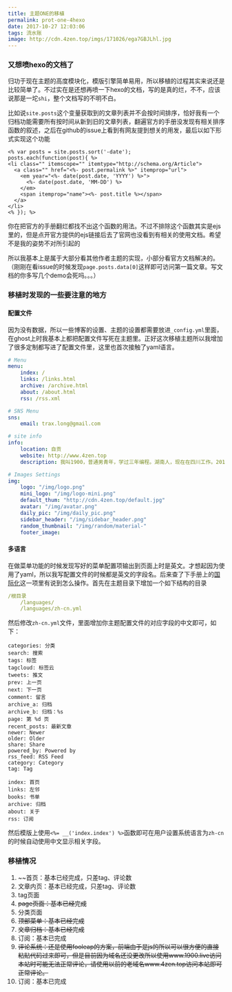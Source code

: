 ```yaml
---
title: 主题ONE的移植
permalink: prot-one-4hexo
date: 2017-10-27 12:03:06
tags: 流水账
image: http://cdn.4zen.top/imgs/171026/ega7GBJLhl.jpg
---
```


### 又想喷hexo的文档了

归功于现在主题的高度模块化，模版引擎简单易用，所以移植的过程其实来说还是比较简单了。不过实在是还想再喷一下hexo的文档，写的是真的烂，不不，应该说那是一坨`shi`，整个文档写的不明不白。

比如说`site.posts`这个变量获取到的文章列表并不会按时间排序，恰好我有一个归档功能需要所有按时间从新到旧的文章列表，翻遍官方的手册没发现有相关排序函数的叙述，之后在github的issue上看到有网友提到想关的用发，最后以如下形式实现这个功能

```ejs
<% var posts = site.posts.sort('-date');
posts.each(function(post){ %>
<li class="" itemscope="" itemtype="http://schema.org/Article">
  <a class="" href="<%- post.permalink %>" itemprop="url">
    <em year="<%- date(post.date, 'YYYY') %>">
      <%- date(post.date, 'MM-DD') %>
    </em>
    <span itemprop="name"><%- post.title %></span>
  </a>
</li>
<% }); %>
```

你在把官方的手册翻烂都找不出这个函数的用法。不过不排除这个函数其实是ejs里的，但是点开官方提供的ejs链接后去了官网也没看到有相关的使用文档。希望不是我的姿势不对所引起的

所以我基本上是属于大部分看其他作者主题的实现，小部分看官方文档解决的。（刚刚在看issue的时候发现`page.posts.data[0]`这样即可访问第一篇文章。写文档的你多写几个demo会死吗。。。）

### 移植时发现的一些要注意的地方

#### 配置文件

因为没有数据，所以一些博客的设置、主题的设置都需要放进`_config.yml`里面，在ghost上时我基本上都把配置文件写死在主题里。正好这次移植主题所以我增加了很多定制都写进了配置文件里，这里也首次接触了yaml语言。

```yaml
# Menu
menu:
    index: /
    links: /links.html
    archive: /archive.html
    about: /about.html
    rss: /rss.xml

# SNS Menu
sns:
    email: trax.long@gmail.com

# site info
info:
    location: 自贡
    website: http://www.4zen.top
    description: 我叫1900，普通男青年，学过三年编程。湖南人，现在在四川工作。2015年花了26天骑过一次318。有点伪文艺，喜欢比较玄学的东西。性格多变，疑似有人格分裂。

# Images Settings
img:
    logo: "/img/logo.png"
    mini_logo: "/img/logo-mini.png"
    default_thum: "http://cdn.4zen.top/default.jpg"
    avatar: "/img/avatar.png"
    daily_pic: "/img/daily_pic.png"
    sidebar_header: "/img/sidebar_header.png"
    random_thumbnail: "/img/random/material-"
    footer_image: 

```

#### 多语言

在做菜单功能的时候发现写好的菜单配置项输出到页面上时是英文。才想起因为使用了yaml，所以我写配置文件的时候都是英文的字段名。后来查了下手册上的[国际化](https://hexo.io/zh-cn/docs/internationalization.html)这一项里有说到怎么操作。首先在主题目录下增加一个如下结构的目录

```yaml
/根目录
	/languages/
	/languages/zh-cn.yml
```

然后修改`zh-cn.yml`文件，里面增加你主题配置文件的对应字段的中文即可，如下：

```
categories: 分类
search: 搜索
tags: 标签
tagcloud: 标签云
tweets: 推文
prev: 上一页
next: 下一页
comment: 留言
archive_a: 归档
archive_b: 归档：%s
page: 第 %d 页
recent_posts: 最新文章
newer: Newer
older: Older
share: Share
powered_by: Powered by
rss_feed: RSS Feed
category: Category
tag: Tag

index: 首页
links: 左邻
books: 书单
archive: 归档
about: 关于
rss: 订阅
```

然后模版上使用`<%= __('index.index') %>`函数即可在用户设置系统语言为`zh-cn`的时候自动使用中文显示相关字段。

### 移植情况

1. ~~首页：基本已经完成，只差tag、评论数
2. 文章内页：基本已经完成，只差tag、评论数
3. tag页面
4. ~~page页面：基本已经完成~~
5. 分类页面
6. ~~顶部菜单：基本已经完成~~
7. ~~文章归档：基本已经完成~~
8. 订阅：基本已完成
9. ~~评论系统：还是使用fooleap的方案，前端由于是js的所以可以很方便的直接粘贴代码过来即可，但是目前因为域名还没更改所以使用www.1900.live访问本站时可能无法正常评论，请使用以前的老域名www.4zen.top访问本站即可正常评论。~~
10. 订阅：基本已完成